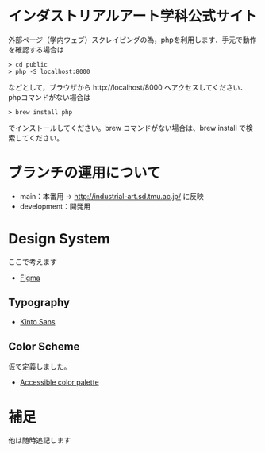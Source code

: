 # インダストリアルアート学科公式サイト

外部ページ（学内ウェブ）スクレイピングの為，phpを利用します．手元で動作を確認する場合は

```
> cd public
> php -S localhost:8000
```

などとして，ブラウザから http://localhost/8000 へアクセスしてください．phpコマンドがない場合は
```
> brew install php
```
でインストールしてください。brew コマンドがない場合は、brew install で検索してください。
# ブランチの運用について
- main：本番用 → http://industrial-art.sd.tmu.ac.jp/ に反映
- development：開発用

# Design System
ここで考えます
- [Figma](https://www.figma.com/file/mmJZa69LebPCQYletsSeMQ/TMU-IA-team-library?node-id=312%3A32)
## Typography
- [Kinto Sans](https://github.com/ookamiinc/kinto)
## Color Scheme
仮で定義しました。
- [Accessible color palette](https://toolness.github.io/accessible-color-matrix/?n=gray1&n=gray2&n=gray3&n=gray4&n=gray5&n=gray6&v=1F1F1F&v=595959&v=8C8C8C&v=D9D9D9&v=F5F5F5&v=FFFFFF)

# 補足
他は随時追記します
